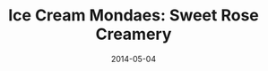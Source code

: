 ---
layout: post
title:  "Ice Cream Mondaes: Sweet Rose Creamery"
date:   2014-05-04 
link: http://dailybruin.com/2014/05/04/ice-cream-mondaes-sweet-rose-creamery/
type: link
---
